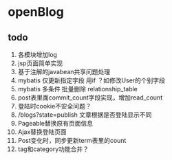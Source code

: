 # openBlog

## todo

1. 各模块增加log
3. jsp页面简单实现
4. 基于注解的javabean共享问题处理
5. mybatis 仅更新指定字段 用if ？如修改User的个别字段
6. mybatis 多条件 批量删除 relationship_table
7. post表里面commit_count字段实现，增加read_count
8. 登陆时cookie不安全问题？
9. /blogs?state=publish 文章根据是否登陆显示不同
10. Pageable替换原有页面信息
11. Ajax替换登陆页面
12. Post变化时，同步更新term表里的count
13. tag和category功能合并？